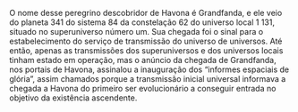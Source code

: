 ﻿O nome desse peregrino descobridor de Havona é Grandfanda, e ele veio do planeta 341 do sistema 84 da constelação 62 do universo local 1 131, situado no superuniverso número um. Sua chegada foi o sinal para o estabelecimento do serviço de transmissão do universo de universos. Até então, apenas as transmissões dos superuniversos e dos universos locais tinham estado em operação, mas o anúncio da chegada de Grandfanda, nos portais de Havona, assinalou a inauguração dos “informes espaciais de glória”, assim chamados porque a transmissão inicial universal informava a chegada a Havona do primeiro ser evolucionário a conseguir entrada no objetivo da existência ascendente.